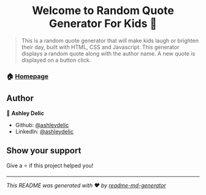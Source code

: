 <h1 align="center">Welcome to Random Quote Generator For Kids 👋</h1>
<p>
</p>

> This is a random quote generator that will make kids laugh or brighten their day, built with HTML, CSS and Javascript. This generator displays a random quote along with the author name. A new quote is displayed on a button click.

### 🏠 [Homepage](kidquotegenerator.netlify.app)

## Author

👤 **Ashley Delic**

* Github: [@ashleydelic](https://github.com/ashleydelic)
* LinkedIn: [@ashleydelic](https://linkedin.com/in/ashleydelic)

## Show your support

Give a ⭐️ if this project helped you!

***
_This README was generated with ❤️ by [readme-md-generator](https://github.com/kefranabg/readme-md-generator)_